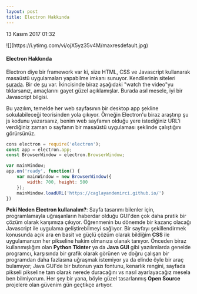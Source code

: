 ```yaml
---
layout: post
title: Electron Hakkında
---
```

<p class="date">13 Kasım 2017 01:32</p>
![](https://i.ytimg.com/vi/ojX5yz35v4M/maxresdefault.jpg)

#### Electron Hakkında

Electron diye bir framework var ki, size HTML, CSS ve Javascript kullanarak masaüstü uygulamaları yapabilme imkanı sunuyor. Kendilerinin siteleri [şurada](https://electronjs.org/). Bir de [şu](https://electron.atom.io/) var. İkincisinde biraz aşağıdaki "watch the video"yu tıklarsanız, amaçlarını gayet güzel açıklamışlar. Burada asıl mesele, iyi bir Javascript bilgisi. 

Bu yazılım, temelde her web sayfasının bir desktop app şekline sokulabileceği teorisinden yola çıkıyor. Örneğin Electron'u biraz araştırıp şu js kodunu yazarsanız, benim web sayfamın olduğu yere istediğiniz URL'i verdiğiniz zaman o sayfanın bir masaüstü uygulaması şeklinde çalıştığını görürsünüz.

```javascript
cons electron = require('electron');
const app = electron.app;
const BrowserWindow = electron.BrowserWindow;

var mainWindow;
app.on('ready', function() {
	var mainWindow = new BrowserWindow({
		width: 700, height: 500
	});
	mainWindow.loadURL('https://caglayandemirci.github.io/')
})
```

**Peki Neden Electron kullanalım?**: Sayfa tasarımı bilenler için, programlamayla uğraşanların haberdar olduğu GUI'den çok daha pratik bir çözüm olarak karşımıza çıkıyor. Öğrenmenin bu dönemde bir kazanç olacağı Javascript ile uygulama geliştirebilmeyi sağlıyor. Bir sayfayı şekillendirmek konusunda açık ara en basit ve güçlü çözüm olarak bildiğim **CSS** ile uygulamanızın her pikseline hakim olmanıza olanak tanıyor. Önceden biraz kullanmışlığım olan **Python Tkinter** ya da **Java GUI** gibi yazılımlarda genelde programcı, karşısında bir grafik olarak görünen ve doğru çalışan bir programdan daha fazlasına uğraşmak istemiyor ya da elinde öyle bir araç bulamıyor; Java GUI'de bir butonun yazı fontunu, kenarlık rengini, sayfada pikseli pikseline tam olarak nerede duracağını vs nasıl ayarlayacağız mesela ben bilmiyorum. Her şey bir yana, böyle güzel tasarlanmış **Open Source** projelere olan güvenim gün geçtikçe artıyor.